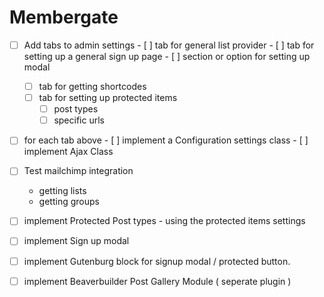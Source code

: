 # Membergate

- [ ] Add tabs to admin settings
		- [ ] tab for general list provider
		- [ ] tab for setting up a general sign up page
			- [ ] section or option for setting up modal
	- [ ] tab for getting shortcodes
	- [ ] tab for setting up protected items
		- [ ] post types
		- [ ] specific urls
- [ ] for each tab above
		- [ ] implement a Configuration settings class
		- [ ] implement Ajax Class

- [ ] Test mailchimp integration 
	 - getting lists
	 - getting groups
- [ ] implement Protected Post types
		- using the protected items settings
- [ ] implement Sign up modal
- [ ] implement Gutenburg block for signup modal / protected button.
- [ ] implement Beaverbuilder Post Gallery Module ( seperate plugin )

	
